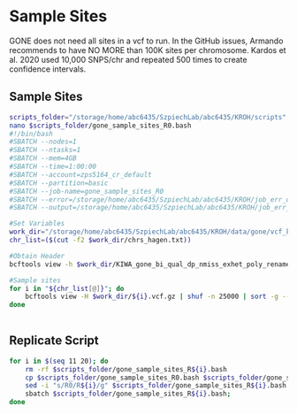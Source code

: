 # Sample Sites 
GONE does not need all sites in a vcf to run. In the GitHub issues, Armando recommends to have NO MORE than 100K sites per chromosome. Kardos et al. 2020 used 10,000 SNPS/chr and repeated 500 times to create confidence intervals. 


## Sample Sites
```bash
scripts_folder="/storage/home/abc6435/SzpiechLab/abc6435/KROH/scripts"
nano $scripts_folder/gone_sample_sites_R0.bash
#!/bin/bash
#SBATCH --nodes=1
#SBATCH --ntasks=1
#SBATCH --mem=4GB
#SBATCH --time=1:00:00
#SBATCH --account=zps5164_cr_default
#SBATCH --partition=basic
#SBATCH --job-name=gone_sample_sites_R0
#SBATCH --error=/storage/home/abc6435/SzpiechLab/abc6435/KROH/job_err_output/%x.%j.out
#SBATCH --output=/storage/home/abc6435/SzpiechLab/abc6435/KROH/job_err_output/%x.%j.out

#Set Variables
work_dir="/storage/home/abc6435/SzpiechLab/abc6435/KROH/data/gone/vcf_kirt"
chr_list=($(cut -f2 $work_dir/chrs_hagen.txt))

#Obtain Header
bcftools view -h $work_dir/KIWA_gone_bi_qual_dp_nmiss_exhet_poly_renamed.vcf.gz > $work_dir/R0.vcf

#Sample sites
for i in "${chr_list[@]}"; do
    bcftools view -H $work_dir/${i}.vcf.gz | shuf -n 25000 | sort -g --key=2,3 >> $work_dir/R0.vcf;
done
 
 ```

## Replicate Script
```bash
for i in $(seq 11 20); do
    rm -rf $scripts_folder/gone_sample_sites_R${i}.bash
    cp $scripts_folder/gone_sample_sites_R0.bash $scripts_folder/gone_sample_sites_R${i}.bash
    sed -i "s/R0/R${i}/g" $scripts_folder/gone_sample_sites_R${i}.bash
    sbatch $scripts_folder/gone_sample_sites_R${i}.bash;
done
